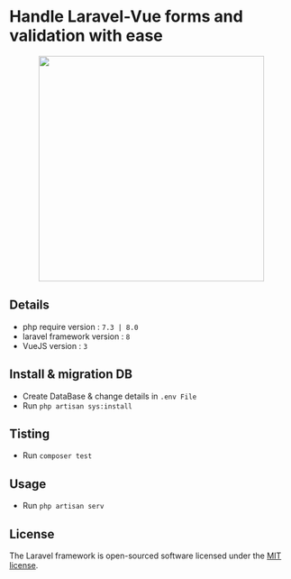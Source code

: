 # Handle Laravel-Vue forms and validation with ease

<p align="center"><a href="https://laravel.com" target="_blank"><img src="https://raw.githubusercontent.com/laravel/art/master/logo-lockup/5%20SVG/2%20CMYK/1%20Full%20Color/laravel-logolockup-cmyk-red.svg" width="400"></a></p>


## Details

- php require version : `7.3 | 8.0`
- laravel framework version : `8`
- VueJS version : `3`

## Install & migration DB

- Create DataBase & change details in `.env File`
- Run `php artisan sys:install`

## Tisting
- Run `composer test`

## Usage
- Run `php artisan serv`

## License

The Laravel framework is open-sourced software licensed under the [MIT license](https://opensource.org/licenses/MIT).
#